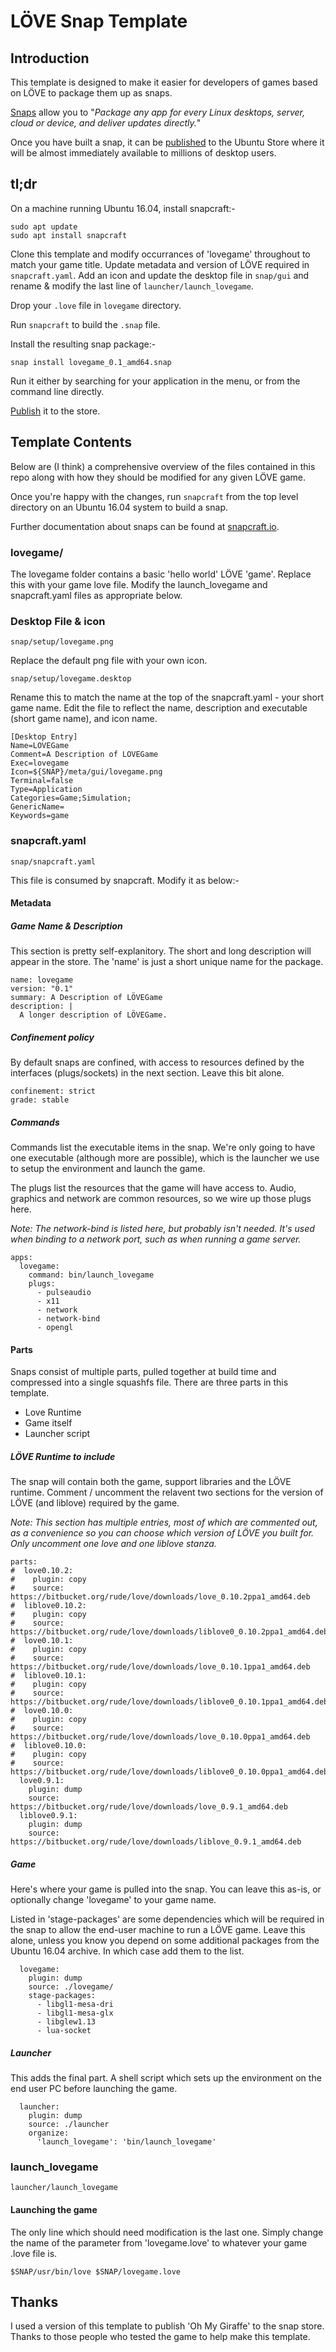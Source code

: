 # LÖVE Snap Template

## Introduction

This template is designed to make it easier for developers of games based on LÖVE to package them up as snaps.

[Snaps](http/snapcraft.io/) allow you to "_Package any app for every Linux desktops, server, cloud or device, and deliver updates directly._"

Once you have built a snap, it can be [published](https://snapcraft.io/docs/build-snaps/publish) to the Ubuntu Store where it will be almost immediately available to millions of desktop users.

## tl;dr

On a machine running Ubuntu 16.04, install snapcraft:-

```
sudo apt update
sudo apt install snapcraft
```

Clone this template and modify occurrances of 'lovegame' throughout to match your game title. Update metadata and version of LÖVE required in ```snapcraft.yaml```. Add an icon and update the desktop file in ```snap/gui``` and rename & modify the last line of ```launcher/launch_lovegame```.

Drop your ```.love``` file in ```lovegame``` directory.

Run ```snapcraft``` to build the ```.snap``` file.

Install the resulting snap package:-

```
snap install lovegame_0.1_amd64.snap
```

Run it either by searching for your application in the menu, or from the command line directly.

[Publish](https://snapcraft.io/docs/build-snaps/publish) it to the store.

## Template Contents

Below are (I think) a comprehensive overview of the files contained in this repo along with how they should be modified for any given LÖVE game.

Once you're happy with the changes, run ```snapcraft``` from the top level directory on an Ubuntu 16.04 system to build a snap.

Further documentation about snaps can be found at [snapcraft.io](http://snapcraft.io). 

### lovegame/

The lovegame folder contains a basic 'hello world' LÖVE 'game'. Replace this with your game love file. Modify the launch_lovegame and snapcraft.yaml files as appropriate below.

### Desktop File & icon

```
snap/setup/lovegame.png
```

Replace the default png file with your own icon.

```
snap/setup/lovegame.desktop
```

Rename this to match the name at the top of the snapcraft.yaml - your short game name. Edit the file to reflect the name, description and executable (short game name), and icon name.

```
[Desktop Entry]
Name=LOVEGame
Comment=A Description of LOVEGame
Exec=lovegame
Icon=${SNAP}/meta/gui/lovegame.png
Terminal=false
Type=Application
Categories=Game;Simulation;
GenericName=
Keywords=game
```

### snapcraft.yaml

```
snap/snapcraft.yaml
```

This file is consumed by snapcraft. Modify it as below:-

#### Metadata

##### Game Name & Description

This section is pretty self-explanitory. The short and long description will appear in the store. The 'name' is just a short unique name for the package.

```
name: lovegame
version: "0.1"
summary: A Description of LÖVEGame
description: |
  A longer description of LÖVEGame.
```

##### Confinement policy

By default snaps are confined, with access to resources defined by the interfaces (plugs/sockets) in the next section. Leave this bit alone.

```
confinement: strict
grade: stable
```

##### Commands

Commands list the executable items in the snap. We're only going to have one executable (although more are possible), which is the launcher we use to setup the environment and launch the game.

The plugs list the resources that the game will have access to. Audio, graphics and network are common resources, so we wire up those plugs here.

_Note: The network-bind is listed here, but probably isn't needed. It's used when binding to a network port, such as when running a game server._

```
apps:
  lovegame:
    command: bin/launch_lovegame
    plugs:
      - pulseaudio
      - x11
      - network
      - network-bind
      - opengl
```

#### Parts

Snaps consist of multiple parts, pulled together at build time and compressed into a single squashfs file. There are three parts in this template.

 * Love Runtime
 * Game itself
 * Launcher script

##### LÖVE Runtime to include

The snap will contain both the game, support libraries and the LÖVE runtime. Comment / uncomment the relavent two sections for the version of LÖVE (and liblove) required by the game.

_Note: This section has multiple entries, most of which are commented out, as a convenience so you can choose which version of LÖVE you built for. Only uncomment one love and one liblove stanza._

```
parts:
#  love0.10.2:
#    plugin: copy
#    source: https://bitbucket.org/rude/love/downloads/love_0.10.2ppa1_amd64.deb
#  liblove0.10.2:
#    plugin: copy
#    source: https://bitbucket.org/rude/love/downloads/liblove0_0.10.2ppa1_amd64.deb
#  love0.10.1:
#    plugin: copy
#    source: https://bitbucket.org/rude/love/downloads/love_0.10.1ppa1_amd64.deb
#  liblove0.10.1:
#    plugin: copy
#    source: https://bitbucket.org/rude/love/downloads/liblove0_0.10.1ppa1_amd64.deb
#  love0.10.0:
#    plugin: copy
#    source: https://bitbucket.org/rude/love/downloads/love_0.10.0ppa1_amd64.deb
#  liblove0.10.0:
#    plugin: copy
#    source: https://bitbucket.org/rude/love/downloads/liblove0_0.10.0ppa1_amd64.deb
  love0.9.1:
    plugin: dump
    source: https://bitbucket.org/rude/love/downloads/love_0.9.1_amd64.deb
  liblove0.9.1:
    plugin: dump
    source: https://bitbucket.org/rude/love/downloads/liblove_0.9.1_amd64.deb
```

##### Game

Here's where your game is pulled into the snap. You can leave this as-is, or optionally change 'lovegame' to your game name.

Listed in 'stage-packages' are some dependencies which will be required in the snap to allow the end-user machine to run a LÖVE game. Leave this alone, unless you know you depend on some additional packages from the Ubuntu 16.04 archive. In which case add them to the list.

```
  lovegame:
    plugin: dump
    source: ./lovegame/
    stage-packages:
      - libgl1-mesa-dri
      - libgl1-mesa-glx
      - libglew1.13
      - lua-socket
```

##### Launcher

This adds the final part. A shell script which sets up the environment on the end user PC before launching the game.

```
  launcher:
    plugin: dump
    source: ./launcher
    organize:
      'launch_lovegame': 'bin/launch_lovegame'
```

### launch_lovegame

```
launcher/launch_lovegame
```

#### Launching the game

The only line which should need modification is the last one. Simply change the name of the parameter from 'lovegame.love' to whatever your game .love file is.

```
$SNAP/usr/bin/love $SNAP/lovegame.love
```

## Thanks

I used a version of this template to publish 'Oh My Giraffe' to the snap store. Thanks to those people who tested the game to help make this template.
